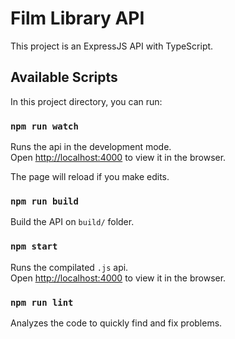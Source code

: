 # Film Library API

This project is an ExpressJS API with TypeScript.

## Available Scripts

In this project directory, you can run:

### `npm run watch`

Runs the api in the development mode.\
Open [http://localhost:4000](http://localhost:4000) to view it in the browser.

The page will reload if you make edits.

### `npm run build`

Build the API on `build/` folder.

### `npm start`

Runs the compilated `.js` api.\
Open [http://localhost:4000](http://localhost:4000) to view it in the browser.

### `npm run lint`

Analyzes the code to quickly find and fix problems.